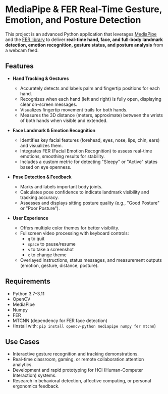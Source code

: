 # MediaPipe & FER Real-Time Gesture, Emotion, and Posture Detection

This project is an advanced Python application that leverages [MediaPipe](https://google.github.io/mediapipe/) and the [FER library](https://github.com/justinshenk/fer) to deliver **real-time hand, face, and full-body landmark detection, emotion recognition, gesture status, and posture analysis** from a webcam feed.

## Features

- **Hand Tracking & Gestures**
  - Accurately detects and labels palm and fingertip positions for each hand.
  - Recognizes when each hand (left and right) is fully open, displaying clear on-screen messages.
  - Visualizes fingertip movement trails for both hands.
  - Measures the 3D distance (meters, approximate) between the wrists of both hands when visible and extended.

- **Face Landmark & Emotion Recognition**
  - Identifies key facial features (forehead, eyes, nose, lips, chin, ears) and visualizes them.
  - Integrates FER (Facial Emotion Recognition) to assess real-time emotions, smoothing results for stability.
  - Includes a custom metric for detecting "Sleepy" or "Active" states based on eye openness.

- **Pose Detection & Feedback**
  - Marks and labels important body joints.
  - Calculates pose confidence to indicate landmark visibility and tracking accuracy.
  - Assesses and displays sitting posture quality (e.g., "Good Posture" or "Poor Posture").

- **User Experience**
  - Offers multiple color themes for better visibility.
  - Fullscreen video processing with keyboard controls:
    - `q` to quit
    - `space` to pause/resume
    - `s` to take a screenshot
    - `c` to change theme
  - Overlayed instructions, status messages, and measurement outputs (emotion, gesture, distance, posture).

## Requirements

- Python 3.7–3.11
- OpenCV
- MediaPipe
- Numpy
- FER
- MTCNN (dependency for FER face detection)
- (Install with: `pip install opencv-python mediapipe numpy fer mtcnn`)

## Use Cases

- Interactive gesture recognition and tracking demonstrations.
- Real-time classroom, gaming, or remote collaboration attention analytics.
- Development and rapid prototyping for HCI (Human-Computer Interaction) systems.
- Research in behavioral detection, affective computing, or personal ergonomics feedback.
